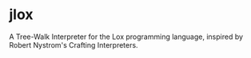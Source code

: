 # jlox
A Tree-Walk Interpreter for the Lox programming language, inspired by Robert Nystrom's Crafting Interpreters.
